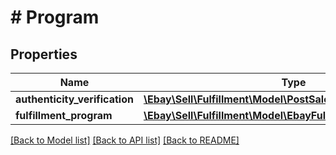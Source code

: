 # # Program

## Properties

Name | Type | Description | Notes
------------ | ------------- | ------------- | -------------
**authenticity_verification** | [**\Ebay\Sell\Fulfillment\Model\PostSaleAuthenticationProgram**](PostSaleAuthenticationProgram.md) |  | [optional]
**fulfillment_program** | [**\Ebay\Sell\Fulfillment\Model\EbayFulfillmentProgram**](EbayFulfillmentProgram.md) |  | [optional]

[[Back to Model list]](../../README.md#models) [[Back to API list]](../../README.md#endpoints) [[Back to README]](../../README.md)
